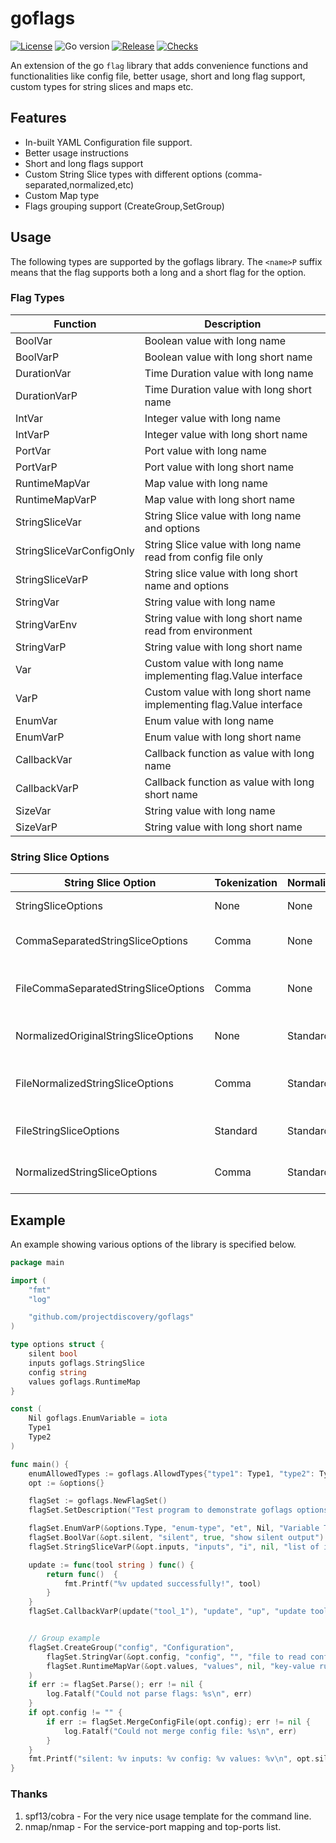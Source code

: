 # goflags

[![License](https://img.shields.io/github/license/projectdiscovery/goflags)](LICENSE.md)
![Go version](https://img.shields.io/github/go-mod/go-version/projectdiscovery/goflags?filename=go.mod)
[![Release](https://img.shields.io/github/release/projectdiscovery/goflags)](https://github.com/projectdiscovery/goflags/releases/)
[![Checks](https://github.com/projectdiscovery/goflags/actions/workflows/build-test.yml/badge.svg)](https://github.com/projectdiscovery/goflags/actions/workflows/build-test.yml)

An extension of the go `flag` library that adds convenience functions and functionalities like config file, better usage, short and long flag support, custom types for string slices and maps etc.

## Features

- In-built YAML Configuration file support.
- Better usage instructions
- Short and long flags support
- Custom String Slice types with different options (comma-separated,normalized,etc)
- Custom Map type
- Flags grouping support (CreateGroup,SetGroup)

## Usage

The following types are supported by the goflags library. The `<name>P` suffix means that the flag supports both a long and a short flag for the option.

### Flag Types

| Function                 | Description                                                         |
|--------------------------|---------------------------------------------------------------------|
| BoolVar                  | Boolean value with long name                                        |
| BoolVarP                 | Boolean value with long short name                                  |
| DurationVar              | Time Duration value with long name                                  |
| DurationVarP             | Time Duration value with long short name                            |
| IntVar                   | Integer value with long name                                        |
| IntVarP                  | Integer value with long short name                                  |
| PortVar                  | Port value with long name											 |
| PortVarP                 | Port value with long short name									 |
| RuntimeMapVar            | Map value with long name                                            |
| RuntimeMapVarP           | Map value with long short name                                      |
| StringSliceVar           | String Slice value with long name and options                       |
| StringSliceVarConfigOnly | String Slice value with long name read from config file only        |
| StringSliceVarP          | String slice value with long short name and options                 |
| StringVar                | String value with long name                                         |
| StringVarEnv             | String value with long short name read from environment             |
| StringVarP               | String value with long short name                                   |
| Var                      | Custom value with long name implementing flag.Value interface       |
| VarP                     | Custom value with long short name implementing flag.Value interface |
| EnumVar                  | Enum value with long name                                           |
| EnumVarP                 | Enum value with long short name                                     |
| CallbackVar			   | Callback function as value with long name							 |
| CallbackVarP			   | Callback function as value with long short name					 |
| SizeVar                  | String value with long name                                         |
| SizeVarP                 | String value with long short name                                   |


### String Slice Options

| String Slice Option                  | Tokenization | Normalization | Description                                   |
|--------------------------------------|--------------|---------------|-----------------------------------------------|
| StringSliceOptions                   | None         | None          | Default String Slice                          |
| CommaSeparatedStringSliceOptions     | Comma        | None          | Comma-separated string slice                  |
| FileCommaSeparatedStringSliceOptions | Comma        | None          | Comma-separated items from file/cli           |
| NormalizedOriginalStringSliceOptions | None         | Standard      | List of normalized string slice               |
| FileNormalizedStringSliceOptions     | Comma        | Standard      | List of normalized string slice from file/cli |
| FileStringSliceOptions               | Standard     | Standard      | List of string slice from file                |
| NormalizedStringSliceOptions         | Comma        | Standard      | List of normalized string slice               |

## Example

An example showing various options of the library is specified below.

```go
package main

import (
	"fmt"
	"log"

	"github.com/projectdiscovery/goflags"
)

type options struct {
	silent bool
	inputs goflags.StringSlice
	config string
	values goflags.RuntimeMap
}

const (
	Nil goflags.EnumVariable = iota
	Type1
	Type2
)

func main() {
	enumAllowedTypes := goflags.AllowdTypes{"type1": Type1, "type2": Type2}
	opt := &options{}

	flagSet := goflags.NewFlagSet()
	flagSet.SetDescription("Test program to demonstrate goflags options")

	flagSet.EnumVarP(&options.Type, "enum-type", "et", Nil, "Variable Type (type1/type2)", enumAllowedTypes)
	flagSet.BoolVar(&opt.silent, "silent", true, "show silent output")
	flagSet.StringSliceVarP(&opt.inputs, "inputs", "i", nil, "list of inputs (file,comma-separated)", goflags.FileCommaSeparatedStringSliceOptions)

	update := func(tool string ) func() { 
		return func()  {
			fmt.Printf("%v updated successfully!", tool)
		}
	}
	flagSet.CallbackVarP(update("tool_1"), "update", "up", "update tool_1")


	// Group example
	flagSet.CreateGroup("config", "Configuration",
		flagSet.StringVar(&opt.config, "config", "", "file to read config from"),
		flagSet.RuntimeMapVar(&opt.values, "values", nil, "key-value runtime values"),
	)
	if err := flagSet.Parse(); err != nil {
		log.Fatalf("Could not parse flags: %s\n", err)
	}
	if opt.config != "" {
		if err := flagSet.MergeConfigFile(opt.config); err != nil {
			log.Fatalf("Could not merge config file: %s\n", err)
		}
	}
	fmt.Printf("silent: %v inputs: %v config: %v values: %v\n", opt.silent, opt.inputs, opt.config, opt.values)
}
```

### Thanks

1. spf13/cobra - For the very nice usage template for the command line.
2. nmap/nmap - For the service-port mapping and top-ports list.
